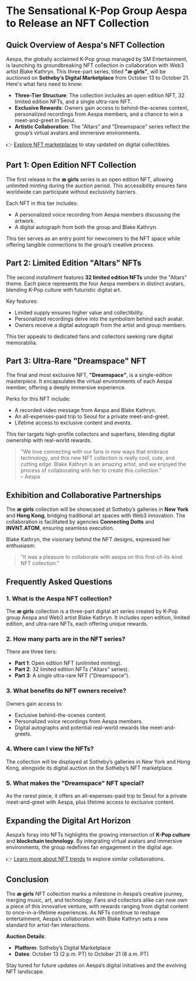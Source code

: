 # The Sensational K-Pop Group Aespa to Release an NFT Collection

## Quick Overview of Aespa's NFT Collection  
Aespa, the globally acclaimed K-Pop group managed by SM Entertainment, is launching its groundbreaking NFT collection in collaboration with Web3 artist Blake Kathryn. This three-part series, titled **"æ girls"**, will be auctioned on **Sotheby’s Digital Marketplace** from October 13 to October 21. Here's what fans need to know:  

- **Three-Tier Structure**: The collection includes an open edition NFT, 32 limited edition NFTs, and a single ultra-rare NFT.  
- **Exclusive Rewards**: Owners gain access to behind-the-scenes content, personalized recordings from Aespa members, and a chance to win a meet-and-greet in Seoul.  
- **Artistic Collaboration**: The "Altars" and "Dreamspace" series reflect the group’s virtual avatars and immersive environments.  

👉 [Explore NFT marketplaces](https://bit.ly/okx-bonus) to stay updated on digital collectibles.  

## Part 1: Open Edition NFT Collection  
The first release in the **æ girls** series is an open edition NFT, allowing unlimited minting during the auction period. This accessibility ensures fans worldwide can participate without exclusivity barriers.  

Each NFT in this tier includes:  
- A personalized voice recording from Aespa members discussing the artwork.  
- A digital autograph from both the group and Blake Kathryn.  

This tier serves as an entry point for newcomers to the NFT space while offering tangible connections to the group’s creative process.  

## Part 2: Limited Edition "Altars" NFTs  
The second installment features **32 limited edition NFTs** under the "Altars" theme. Each piece represents the four Aespa members in distinct avatars, blending K-Pop culture with futuristic digital art.  

Key features:  
- Limited supply ensures higher value and collectibility.  
- Personalized recordings delve into the symbolism behind each avatar.  
- Owners receive a digital autograph from the artist and group members.  

This tier appeals to dedicated fans and collectors seeking rare digital memorabilia.  

## Part 3: Ultra-Rare "Dreamspace" NFT  
The final and most exclusive NFT, **"Dreamspace"**, is a single-edition masterpiece. It encapsulates the virtual environments of each Aespa member, offering a deeply immersive experience.  

Perks for this NFT include:  
- A recorded video message from Aespa and Blake Kathryn.  
- An all-expenses-paid trip to Seoul for a private meet-and-greet.  
- Lifetime access to exclusive content and events.  

This tier targets high-profile collectors and superfans, blending digital ownership with real-world rewards.  

> "We love connecting with our fans in new ways that embrace technology, and this new NFT collection is really cool, cute, and cutting edge. Blake Kathryn is an amazing artist, and we enjoyed the process of collaborating with her to create this collection."  
> – Aespa  

## Exhibition and Collaborative Partnerships  
The **æ girls** collection will be showcased at Sotheby’s galleries in **New York** and **Hong Kong**, bridging traditional art spaces with Web3 innovation. The collaboration is facilitated by agencies **Connecting Dotts** and **INVNT.ATOM**, ensuring seamless execution.  

Blake Kathryn, the visionary behind the NFT designs, expressed her enthusiasm:  
> "It was a pleasure to collaborate with aespa on this first-of-its-kind NFT collection."  

## Frequently Asked Questions  

### 1. What is the Aespa NFT collection?  
The **æ girls** collection is a three-part digital art series created by K-Pop group Aespa and Web3 artist Blake Kathryn. It includes open edition, limited edition, and ultra-rare NFTs, each offering unique rewards.  

### 2. How many parts are in the NFT series?  
There are three tiers:  
- **Part 1**: Open edition NFT (unlimited minting).  
- **Part 2**: 32 limited edition NFTs ("Altars" series).  
- **Part 3**: A single ultra-rare NFT ("Dreamspace").  

### 3. What benefits do NFT owners receive?  
Owners gain access to:  
- Exclusive behind-the-scenes content.  
- Personalized voice recordings from Aespa members.  
- Digital autographs and potential real-world rewards like meet-and-greets.  

### 4. Where can I view the NFTs?  
The collection will be displayed at Sotheby’s galleries in New York and Hong Kong, alongside its digital auction on the Sotheby’s NFT marketplace.  

### 5. What makes the "Dreamspace" NFT special?  
As the rarest piece, it offers an all-expenses-paid trip to Seoul for a private meet-and-greet with Aespa, plus lifetime access to exclusive content.  

## Expanding the Digital Art Horizon  
Aespa’s foray into NFTs highlights the growing intersection of **K-Pop culture** and **blockchain technology**. By integrating virtual avatars and immersive environments, the group redefines fan engagement in the digital age.  

👉 [Learn more about NFT trends](https://bit.ly/okx-bonus) to explore similar collaborations.  

## Conclusion  
The **æ girls** NFT collection marks a milestone in Aespa’s creative journey, merging music, art, and technology. Fans and collectors alike can now own a piece of this innovative venture, with rewards ranging from digital content to once-in-a-lifetime experiences. As NFTs continue to reshape entertainment, Aespa’s collaboration with Blake Kathryn sets a new standard for artist-fan interactions.  

**Auction Details**:  
- **Platform**: Sotheby’s Digital Marketplace  
- **Dates**: October 13 (2 p.m. PT) to October 21 (8 a.m. PT)  

Stay tuned for future updates on Aespa’s digital initiatives and the evolving NFT landscape.